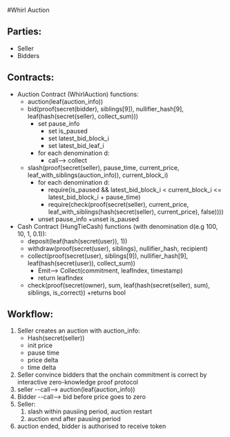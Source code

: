 #Whirl Auction

Parties:
-------
- Seller
- Bidders

Contracts:
----------
- Auction Contract (WhirlAuction) functions:
    - auction(leaf(auction_info))
    - bid(proof(secret(bidder), siblings[9]), nullifier_hash[9], leaf(hash(secret(seller), collect_sum)))
        * set pause_info
            + set is_paused
            + set latest_bid_block_i
            + set latest_bid_leaf_i
        * for each denomination d:
            + call--> collect
    - slash(proof(secret(seller), pause_time, current_price, leaf_with_siblings(auction_info)), current_block_i)
        * for each denomination d:
            + require(is_paused && latest_bid_block_i < current_block_i <= latest_bid_block_i + pause_time)
            + require(check(proof(secret(seller), current_price, leaf_with_siblings(hash(secret(seller), current_price), false))))
        * unset pause_info
            +unset is_paused
- Cash Contract (HungTieCash) functions (with denomination d(e.g 100, 10, 1, 0.1)):
    * deposit(leaf(hash(secret(user)), 1))
    * withdraw(proof(secret(user), siblings), nullifier_hash, recipient)
    * collect(proof(secret(user), siblings[9]), nullifier_hash[9], leaf(hash(secret(user)), collect_sum))
        + Emit--> Collect(commitment, leafIndex, timestamp)
        + return leafIndex
    * check(proof(secret(owner), sum, leaf(hash(secret(seller), sum), siblings, is_correct))
        +returns bool

Workflow:
--------
1) Seller creates an auction with auction_info:
    - Hash(secret(seller))
    - init price
    - pause time
    - price delta
    - time delta
2) Seller convince bidders that the onchain commitment is correct by interactive zero-knowledge proof protocol
3) seller --call--> auction(leaf(auction_info))
4) Bidder --call--> bid before price goes to zero
5) Seller:
    1) slash within pausiing period, auction restart
    2) auction end after pausing period
6) auction ended, bidder is authorised to receive token
